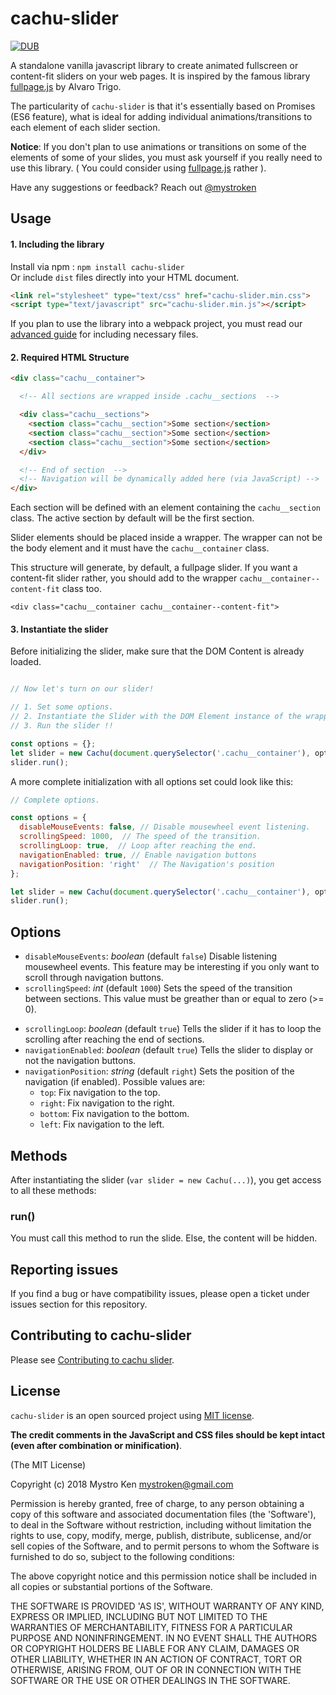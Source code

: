 # cachu-slider

[![DUB](https://img.shields.io/dub/l/vibe-d.svg?style=for-the-badge)](http://opensource.org/licenses/MIT)

A standalone vanilla javascript library to create animated fullscreen or content-fit sliders on your web pages. It is inspired by the famous library [fullpage.js](https://github.com/alvarotrigo/fullpage.js/) by Alvaro Trigo.
<p>
The particularity of <code>cachu-slider</code> is that it's essentially based on Promises (ES6 feature), what is ideal for adding individual animations/transitions to each element of each slider section.
</p>

<p>
<b>Notice</b>: If you don't plan to use animations or transitions on some of the elements of some of your slides, you must ask yourself if you really need to use this library. ( You could consider using <a href="https://github.com/alvarotrigo/fullpage.js/">fullpage.js</a> rather ).
</p>

Have any suggestions or feedback? Reach out [@mystroken](https://twitter.com/mystroken/)

## Usage
#### 1. Including the library
Install via npm  : ```npm install cachu-slider``` <br>
Or include ```dist``` files directly into your HTML document.
```html
<link rel="stylesheet" type="text/css" href="cachu-slider.min.css">
<script type="text/javascript" src="cachu-slider.min.js"></script>
```
If you plan to use the library into a webpack project, you must read our [advanced guide](https://github.com/mystroken/cachu-slider/wiki/Include-cachu-slider-to-your-project) for including necessary files.

#### 2. Required HTML Structure

```html
<div class="cachu__container">

  <!-- All sections are wrapped inside .cachu__sections  -->

  <div class="cachu__sections">
    <section class="cachu__section">Some section</section>
    <section class="cachu__section">Some section</section>
    <section class="cachu__section">Some section</section>
  </div>

  <!-- End of section  -->
  <!-- Navigation will be dynamically added here (via JavaScript) -->
</div>
```
Each section will be defined with an element containing the ```cachu__section``` class. The active section by default will be the first section.

Slider elements should be placed inside a wrapper. The wrapper can not be the body element and it must have the ```cachu__container``` class.

This structure will generate, by default, a fullpage slider. If you want a content-fit slider rather, you should add to the wrapper ```cachu__container--content-fit``` class too.

```<div class="cachu__container cachu__container--content-fit">```


#### 3. Instantiate the slider
Before initializing the slider, make sure that the DOM Content is already loaded.
```javascript

// Now let's turn on our slider!

// 1. Set some options.
// 2. Instantiate the Slider with the DOM Element instance of the wrapper.
// 3. Run the slider !!

const options = {};
let slider = new Cachu(document.querySelector('.cachu__container'), options);
slider.run();
```
A more complete initialization with all options set could look like this:
```javascript
// Complete options.

const options = {
  disableMouseEvents: false, // Disable mousewheel event listening.
  scrollingSpeed: 1000,  // The speed of the transition.
  scrollingLoop: true,  // Loop after reaching the end.
  navigationEnabled: true, // Enable navigation buttons
  navigationPosition: 'right'  // The Navigation's position
};

let slider = new Cachu(document.querySelector('.cachu__container'), options);
slider.run();
```

## Options
- ```disableMouseEvents```: *boolean* (default ```false```) Disable listening mousewheel events. This feature may be interesting if you only want to scroll through navigation buttons.
- ```scrollingSpeed```: *int* (default ```1000```) Sets the speed of the transition between sections. This value must be greather than or equal to zero (>= 0).
* ```scrollingLoop```: *boolean* (default ```true```) Tells the slider if it has to loop the scrolling after reaching the end of sections.
* ```navigationEnabled```: *boolean* (default ```true```) Tells the slider to display or not the navigation buttons.
* ```navigationPosition```: *string* (default ```right```) Sets the position of the navigation (if enabled). Possible values are:
	- ```top```:    Fix navigation to the top.
	- ```right```:  Fix navigation to the right.
	- ```bottom```: Fix navigation to the bottom.
	- ```left```:   Fix navigation to the left.
## Methods
After instantiating the slider (```var slider = new Cachu(...)```), you get access to all these methods:
### run()
You must call this method to run the slide. Else, the content will be hidden.

## Reporting issues
If you find a bug or have compatibility issues, please open a ticket under issues section for this repository.

## Contributing to cachu-slider
Please see [Contributing to cachu slider](https://github.com/mystroken/cachu-slider/wiki/Contributing-to-cachu-slider).

## License
```cachu-slider``` is an open sourced project using [MIT license](http://opensource.org/licenses/MIT).

**The credit comments in the JavaScript and CSS files should be kept intact (even after combination or minification)**.

(The MIT License)

Copyright (c) 2018 Mystro Ken <mystroken@gmail.com>

Permission is hereby granted, free of charge, to any person obtaining a copy of this software and associated documentation files (the 'Software'), to deal in the Software without restriction, including without limitation the rights to use, copy, modify, merge, publish, distribute, sublicense, and/or sell copies of the Software, and to permit persons to whom the Software is furnished to do so, subject to the following conditions:

The above copyright notice and this permission notice shall be included in all copies or substantial portions of the Software.

THE SOFTWARE IS PROVIDED 'AS IS', WITHOUT WARRANTY OF ANY KIND, EXPRESS OR IMPLIED, INCLUDING BUT NOT LIMITED TO THE WARRANTIES OF MERCHANTABILITY, FITNESS FOR A PARTICULAR PURPOSE AND NONINFRINGEMENT. IN NO EVENT SHALL THE AUTHORS OR COPYRIGHT HOLDERS BE LIABLE FOR ANY CLAIM, DAMAGES OR OTHER LIABILITY, WHETHER IN AN ACTION OF CONTRACT, TORT OR OTHERWISE, ARISING FROM, OUT OF OR IN CONNECTION WITH THE SOFTWARE OR THE USE OR OTHER DEALINGS IN THE SOFTWARE.

